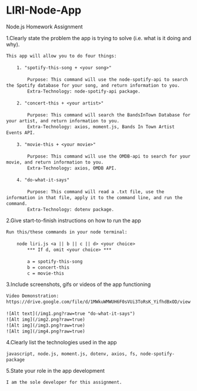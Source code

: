 # LIRI-Node-App
Node.js Homework Assignment


1.Clearly state the problem the app is trying to solve (i.e. what is it doing and why).

    This app will allow you to do four things:

        1. "spotify-this-song + <your song>"

            Purpose: This command will use the node-spotify-api to search the Spotify database for your song, and return information to you.
            Extra-Technology: node-spotify-api package.

        2. "concert-this + <your artist>"

            Purpose: This command will search the BandsInTown Database for your artist, and return information to you.
            Extra-Technology: axios, moment.js, Bands In Town Artist Events API.

        3. "movie-this + <your movie>"

            Purpose: This command will use the OMDB-api to search for your movie, and return information to you.
            Extra-Technology: axios, OMDB API.

        4. "do-what-it-says"

            Purpose: This command will read a .txt file, use the information in that file, apply it to the command line, and run the command.
            Extra-Technology: dotenv package.


2.Give start-to-finish instructions on how to run the app

    Run this/these commands in your node terminal:

        node liri.js <a || b || c || d> <your choice>
            *** If d, omit <your choice> ***

            a = spotify-this-song
            b = concert-this
            c = movie-this


3.Include screenshots, gifs or videos of the app functioning

    Video Demonstration: https://drive.google.com/file/d/1MWkuWMWUH6F0sVUi3ToRsK_YifhdBxOD/view

    ![Alt text](/img1.png?raw=true "do-what-it-says")
    ![Alt img](/img2.png?raw=true)
    ![Alt img](/img3.png?raw=true)
    ![Alt img](/img4.png?raw=true)


4.Clearly list the technologies used in the app

    javascript, node.js, moment.js, dotenv, axios, fs, node-spotify-package


5.State your role in the app development

    I am the sole developer for this assignment.